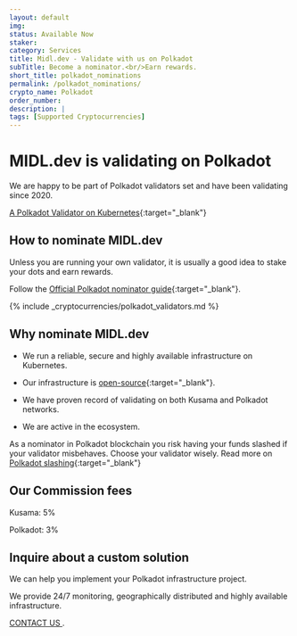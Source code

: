 ```yaml
---
layout: default
img: 
status: Available Now
staker: 
category: Services
title: Midl.dev - Validate with us on Polkadot
subTitle: Become a nominator.<br/>Earn rewards.
short_title: polkadot_nominations
permalink: /polkadot_nominations/
crypto_name: Polkadot
order_number: 
description: | 
tags: [Supported Cryptocurrencies]
---
```


# MIDL.dev is validating on Polkadot

We are happy to be part of Polkadot validators set and have been validating since 2020.

[A Polkadot Validator on Kubernetes](https://medium.com/@midl.dev/a-polkadot-validator-on-kubernetes-3e694cb43841){:target="_blank"}

## How to nominate MIDL.dev

Unless you are running your own validator, it is usually a good idea to stake your dots and earn rewards.

Follow the [Official Polkadot nominator guide](https://wiki.polkadot.network/docs/en/learn-nominator){:target="_blank"}.

{% include _cryptocurrencies/polkadot_validators.md %}

## Why nominate MIDL.dev

* We run a reliable, secure and highly available infrastructure on Kubernetes.

* Our infrastructure is [open-source](https://github.com/midl-dev/polkadot-k8s){:target="_blank"}.

* We have proven record of validating on both Kusama and Polkadot networks.

* We are active in the ecosystem.

As a nominator in Polkadot blockchain you risk having your funds slashed if your validator misbehaves. Choose your validator wisely.
Read more on [Polkadot slashing](https://wiki.polkadot.network/docs/en/learn-staking#slashing){:target="_blank"}

## Our Commission fees

Kusama: 5%

Polkadot: 3%

## Inquire about a custom solution

We can help you implement your Polkadot infrastructure project. 

We provide 24/7 monitoring, geographically distributed and highly available infrastructure. 

<a href="mailto:hello@midl.dev" target="_blank">CONTACT US <i class="fa fa-envelope-o"></i></a>.


